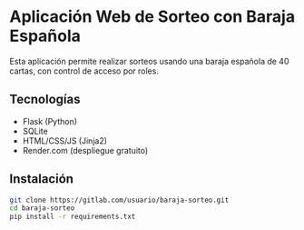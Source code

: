 # Aplicación Web de Sorteo con Baraja Española

Esta aplicación permite realizar sorteos usando una baraja española de 40 cartas, con control de acceso por roles.

## Tecnologías

- Flask (Python)
- SQLite
- HTML/CSS/JS (Jinja2)
- Render.com (despliegue gratuito)

## Instalación

```bash
git clone https://gitlab.com/usuario/baraja-sorteo.git
cd baraja-sorteo
pip install -r requirements.txt
